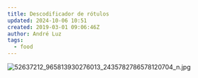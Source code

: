 ```yaml
---
title: Descodificador de rótulos
updated: 2024-10-06 10:51
created: 2019-03-01 09:06:46Z
author: André Luz
tags:
  - food
---
```


![52637212_965813930276013_2435782786578120704_n.jpg](../../_resources/52637212_965813930276013_2435782)